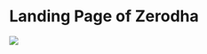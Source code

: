 <h1>Landing Page of Zerodha </h1>
<img src="[img/front-end.png](https://github.com/ishuvam009/Zerodha.github.io/blob/main/img/front-end.jpg)https://github.com/ishuvam009/Zerodha.github.io/blob/main/img/front-end.jpg">
